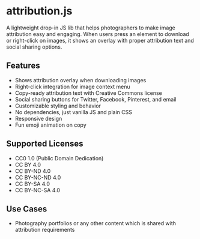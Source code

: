 # attribution.js

A lightweight drop-in JS lib that helps photographers to make image attribution easy and engaging. When users press an element to download or right-click on images, it shows an overlay with proper attribution text and social sharing options.

## Features
- Shows attribution overlay when downloading images
- Right-click integration for image context menu
- Copy-ready attribution text with Creative Commons license
- Social sharing buttons for Twitter, Facebook, Pinterest, and email
- Customizable styling and behavior
- No dependencies, just vanilla JS and plain CSS
- Responsive design
- Fun emoji animation on copy

## Supported Licenses
- CC0 1.0 (Public Domain Dedication)
- CC BY 4.0
- CC BY-ND 4.0
- CC BY-NC-ND 4.0
- CC BY-SA 4.0
- CC BY-NC-SA 4.0

## Use Cases
- Photography portfolios or any other content which is shared with attribution requirements